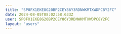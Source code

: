 ```yaml
---
title: "SP0FX1EKE8G20BP2CEY86Y3RDNWKMTXWDPC8Y2FC"
date: 2024-08-05T08:02:58.633Z
user: SP0FX1EKE8G20BP2CEY86Y3RDNWKMTXWDPC8Y2FC
layout: "users"
---
```

    